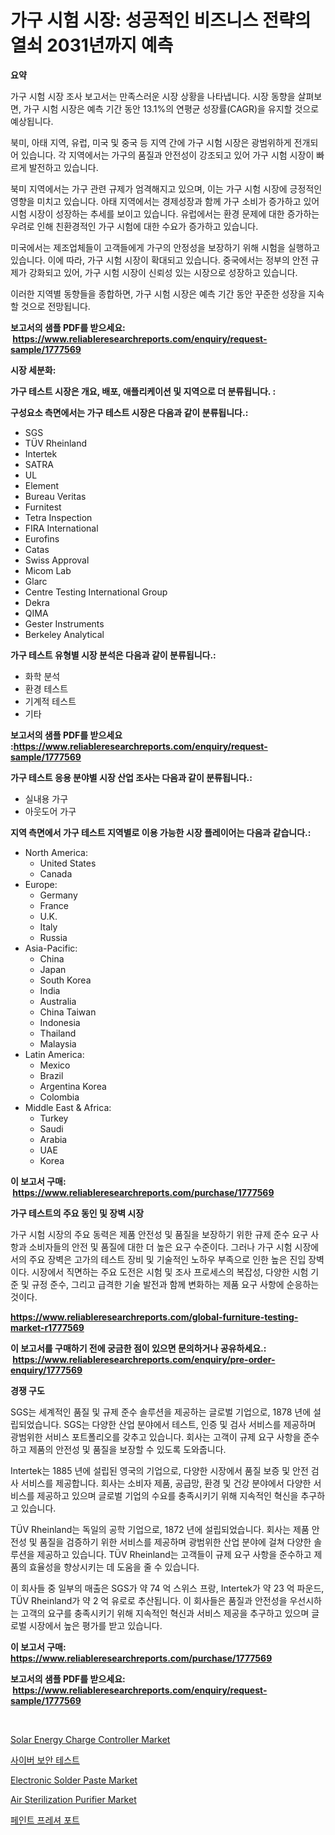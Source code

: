 <p><h1>가구 시험 시장: 성공적인 비즈니스 전략의 열쇠 2031년까지 예측</h1></p><p><strong>요약</strong></p>
<p><p>가구 시험 시장 조사 보고서는 만족스러운 시장 상황을 나타냅니다. 시장 동향을 살펴보면, 가구 시험 시장은 예측 기간 동안 13.1%의 연평균 성장률(CAGR)을 유지할 것으로 예상됩니다. </p><p>북미, 아태 지역, 유럽, 미국 및 중국 등 지역 간에 가구 시험 시장은 광범위하게 전개되어 있습니다. 각 지역에서는 가구의 품질과 안전성이 강조되고 있어 가구 시험 시장이 빠르게 발전하고 있습니다. </p><p>북미 지역에서는 가구 관련 규제가 엄격해지고 있으며, 이는 가구 시험 시장에 긍정적인 영향을 미치고 있습니다. 아태 지역에서는 경제성장과 함께 가구 소비가 증가하고 있어 시험 시장이 성장하는 추세를 보이고 있습니다. 유럽에서는 환경 문제에 대한 증가하는 우려로 인해 친환경적인 가구 시험에 대한 수요가 증가하고 있습니다. </p><p>미국에서는 제조업체들이 고객들에게 가구의 안정성을 보장하기 위해 시험을 실행하고 있습니다. 이에 따라, 가구 시험 시장이 확대되고 있습니다. 중국에서는 정부의 안전 규제가 강화되고 있어, 가구 시험 시장이 신뢰성 있는 시장으로 성장하고 있습니다. </p><p>이러한 지역별 동향들을 종합하면, 가구 시험 시장은 예측 기간 동안 꾸준한 성장을 지속할 것으로 전망됩니다.</p></p>
<p><strong>보고서의 샘플 PDF를 받으세요: &nbsp;<a href="https://www.reliableresearchreports.com/enquiry/request-sample/1777569">https://www.reliableresearchreports.com/enquiry/request-sample/1777569</a></strong></p>
<p><strong>시장 세분화:</strong></p>
<p><strong> 가구 테스트 시장은 개요, 배포, 애플리케이션 및 지역으로 더 분류됩니다. :</strong></p>
<p><strong>구성요소 측면에서는 가구 테스트 시장은 다음과 같이 분류됩니다.:</strong></p>
<p><ul><li>SGS</li><li>TÜV Rheinland</li><li>Intertek</li><li>SATRA</li><li>UL</li><li>Element</li><li>Bureau Veritas</li><li>Furnitest</li><li>Tetra Inspection</li><li>FIRA International</li><li>Eurofins</li><li>Catas</li><li>Swiss Approval</li><li>Micom Lab</li><li>Glarc</li><li>Centre Testing International Group</li><li>Dekra</li><li>QIMA</li><li>Gester Instruments</li><li>Berkeley Analytical</li></ul></p>
<p><strong> 가구 테스트 유형별 시장 분석은 다음과 같이 분류됩니다.:</strong></p>
<p><ul><li>화학 분석</li><li>환경 테스트</li><li>기계적 테스트</li><li>기타</li></ul></p>
<p><strong>보고서의 샘플 PDF를 받으세요 :<a href="https://www.reliableresearchreports.com/enquiry/request-sample/1777569">https://www.reliableresearchreports.com/enquiry/request-sample/1777569</a></strong></p>
<p><strong> 가구 테스트 응용 분야별 시장 산업 조사는 다음과 같이 분류됩니다.:</strong></p>
<p><ul><li>실내용 가구</li><li>아웃도어 가구</li></ul></p>
<p><strong>지역 측면에서 가구 테스트 지역별로 이용 가능한 시장 플레이어는 다음과 같습니다.:</strong></p>
<p><ul>
    <li>
        North America:
        <ul>
            <li>United States</li>
            <li>Canada</li>
        </ul>
    </li>
    <li>
        Europe:
        <ul>
            <li>Germany</li>
            <li>France</li>
            <li>U.K.</li>
            <li>Italy</li>
            <li>Russia</li>
        </ul>
    </li>
    <li>
        Asia-Pacific:
        <ul>
            <li>China</li>
            <li>Japan</li>
            <li>South Korea</li>
            <li>India</li>
            <li>Australia</li>
            <li>China Taiwan</li>
            <li>Indonesia</li>
            <li>Thailand</li>
            <li>Malaysia</li>
        </ul>
    </li>
    <li>
        Latin America:
        <ul>
            <li>Mexico</li>
            <li>Brazil</li>
            <li>Argentina Korea</li>
            <li>Colombia</li>
        </ul>
    </li>
    <li>
        Middle East & Africa:
        <ul>
            <li>Turkey</li>
            <li>Saudi</li>
            <li>Arabia</li>
            <li>UAE</li>
            <li>Korea</li>
        </ul>
    </li>
    </ul></p>
<p><strong>이 보고서 구매: &nbsp;<a href="https://www.reliableresearchreports.com/purchase/1777569">https://www.reliableresearchreports.com/purchase/1777569</a></strong></p>
<p><strong>가구 테스트의 주요 동인 및 장벽 시장</strong></p>
<p><p>가구 시험 시장의 주요 동력은 제품 안전성 및 품질을 보장하기 위한 규제 준수 요구 사항과 소비자들의 안전 및 품질에 대한 더 높은 요구 수준이다. 그러나 가구 시험 시장에서의 주요 장벽은 고가의 테스트 장비 및 기술적인 노하우 부족으로 인한 높은 진입 장벽이다. 시장에서 직면하는 주요 도전은 시험 및 조사 프로세스의 복잡성, 다양한 시험 기준 및 규정 준수, 그리고 급격한 기술 발전과 함께 변화하는 제품 요구 사항에 순응하는 것이다.</p></p>
<p><strong><a href="https://www.reliableresearchreports.com/global-furniture-testing-market-r1777569">https://www.reliableresearchreports.com/global-furniture-testing-market-r1777569</a></strong></p>
<p><strong>이 보고서를 구매하기 전에 궁금한 점이 있으면 문의하거나 공유하세요.: &nbsp;<a href="https://www.reliableresearchreports.com/enquiry/pre-order-enquiry/1777569">https://www.reliableresearchreports.com/enquiry/pre-order-enquiry/1777569</a></strong></p>
<p><strong>경쟁 구도</strong></p>
<p><p>SGS는 세계적인 품질 및 규제 준수 솔루션을 제공하는 글로벌 기업으로, 1878 년에 설립되었습니다. SGS는 다양한 산업 분야에서 테스트, 인증 및 검사 서비스를 제공하며 광범위한 서비스 포트폴리오를 갖추고 있습니다. 회사는 고객이 규제 요구 사항을 준수하고 제품의 안전성 및 품질을 보장할 수 있도록 도와줍니다.</p><p>Intertek는 1885 년에 설립된 영국의 기업으로, 다양한 시장에서 품질 보증 및 안전 검사 서비스를 제공합니다. 회사는 소비자 제품, 공급망, 환경 및 건강 분야에서 다양한 서비스를 제공하고 있으며 글로벌 기업의 수요를 충족시키기 위해 지속적인 혁신을 추구하고 있습니다.</p><p>TÜV Rheinland는 독일의 공학 기업으로, 1872 년에 설립되었습니다. 회사는 제품 안전성 및 품질을 검증하기 위한 서비스를 제공하며 광범위한 산업 분야에 걸쳐 다양한 솔루션을 제공하고 있습니다. TÜV Rheinland는 고객들이 규제 요구 사항을 준수하고 제품의 효율성을 향상시키는 데 도움을 줄 수 있습니다.</p><p>이 회사들 중 일부의 매출은 SGS가 약 74 억 스위스 프랑, Intertek가 약 23 억 파운드, TÜV Rheinland가 약 2 억 유로로 추산됩니다. 이 회사들은 품질과 안전성을 우선시하는 고객의 요구를 충족시키기 위해 지속적인 혁신과 서비스 제공을 추구하고 있으며 글로벌 시장에서 높은 평가를 받고 있습니다.</p></p>
<p><strong>이 보고서 구매: &nbsp; <a href="https://www.reliableresearchreports.com/purchase/1777569">https://www.reliableresearchreports.com/purchase/1777569</a></strong></p>
<p><strong>보고서의 샘플 PDF를 받으세요: &nbsp;<a href="https://www.reliableresearchreports.com/enquiry/request-sample/1777569">https://www.reliableresearchreports.com/enquiry/request-sample/1777569</a></strong><strong></strong></p>
<p>&nbsp;</p>
<p><p><a href="https://github.com/bmorecock/Market-Research-Report-List-2/blob/main/solar-energy-charge-controller-market.md">Solar Energy Charge Controller Market</a></p><p><a href="https://github.com/Skyleitney456456/Market-Research-Report-List-1/blob/main/927442826175.md">사이버 보안 테스트</a></p><p><a href="https://issuu.com/reportprime-2/docs/electronic-solder-paste-market-size-2030.pptx">Electronic Solder Paste Market</a></p><p><a href="https://github.com/Krish2023na/Market-Research-Report-List-4/blob/main/air-sterilization-purifier-market.md">Air Sterilization Purifier Market</a></p><p><a href="https://github.com/vs10l4sfg5c/Market-Research-Report-List-1/blob/main/109029726174.md">페인트 프레셔 포트</a></p></p>